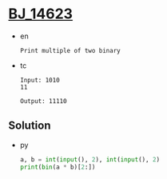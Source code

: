 # [BJ_14623](https://acmicpc.net/problem/14623)

* en

  ```en
  Print multiple of two binary
  ```

* tc

  ```tc
  Input: 1010
  11

  Output: 11110
  ```

## Solution

* py

  ```py
  a, b = int(input(), 2), int(input(), 2)
  print(bin(a * b)[2:])
  ```
